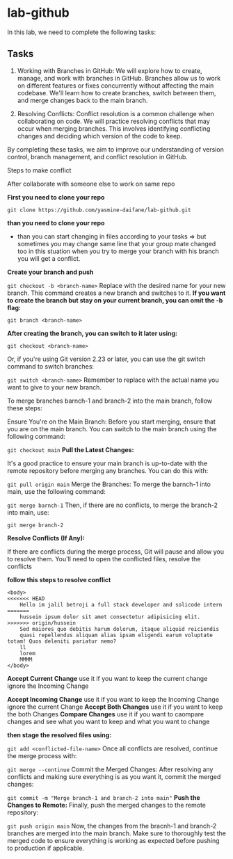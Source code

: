 # lab-github

In this lab, we need to complete the following tasks:

## Tasks

1. Working with Branches in GitHub: We will explore how to create, manage, and work with branches in GitHub. Branches allow us to work on different features or fixes concurrently without affecting the main codebase. We'll learn how to create branches, switch between them, and merge changes back to the main branch.

1. Resolving Conflicts: Conflict resolution is a common challenge when collaborating on code. We will practice resolving conflicts that may occur when merging branches. This involves identifying conflicting changes and deciding which version of the code to keep.

By completing these tasks, we aim to improve our understanding of version control, branch management, and conflict resolution in GitHub.

Steps to make conflict

After collaborate with someone else to work on same repo

**First you need to clone your repo**

`git clone https://github.com/yasmine-daifane/lab-github.git`

**than you need to clone your repo**

- than you can start changing in files according to your tasks => but sometimes you may change same line that your group mate changed too
  in this stuation when you try to merge your branch with his branch you will get a conflict.

**Create your branch and push**

`git checkout -b <branch-name>`
Replace with the desired name for your new branch. This command creates a new branch and switches to it.
**If you want to create the branch but stay on your current branch, you can omit the -b flag:**

`git branch <branch-name>`

**After creating the branch, you can switch to it later using:**

`git checkout <branch-name>`

Or, if you're using Git version 2.23 or later, you can use the git switch command to switch branches:

`git switch <branch-name>`
Remember to replace with the actual name you want to give to your new branch.

To merge branches barnch-1 and branch-2 into the main branch, follow these steps:

Ensure You're on the Main Branch:
Before you start merging, ensure that you are on the main branch. You can switch to the main branch using the following command:

`git checkout main`
**Pull the Latest Changes:**

It's a good practice to ensure your main branch is up-to-date with the remote repository before merging any branches. You can do this with:

`git pull origin main`
Merge the Branches: To merge the barnch-1 into main, use the following command:

`git merge barnch-1`
Then, if there are no conflicts, to merge the branch-2 into main, use:

`git merge branch-2`

**Resolve Conflicts (If Any):**

If there are conflicts during the merge process, Git will pause and allow you to resolve them. You'll need to open the conflicted files, resolve the conflicts

**follow this steps to resolve conflict**

```
<body>
<<<<<<< HEAD
    Hello im jalil betroji a full stack developer and solicode intern
=======
    hussein ipsum dolor sit amet consectetur adipisicing elit.
>>>>>>> origin/hussein
    Sed maiores quo debitis harum dolorum, itaque aliquid reiciendis
    quasi repellendus aliquam alias ipsam eligendi earum voluptate totam! Quos deleniti pariatur nemo?
    ll
    lorem
    MMMM
</body>

```

**Accept Current Change**
use it if you want to keep the current change ignore the Incoming Change

**Accept Incoming Change**
use it if you want to keep the Incoming Change ignore the current Change
**Accept Both Changes**
use it if you want to keep the both Changes
**Compare Changes**
use it if you want to caompare changes and see what you want to keep and what you want to change

**then stage the resolved files using:**

`git add <conflicted-file-name>`
Once all conflicts are resolved, continue the merge process with:

`git merge --continue`
Commit the Merged Changes: After resolving any conflicts and making sure everything is as you want it, commit the merged changes:

`git commit -m "Merge branch-1 and branch-2 into main"`
**Push the Changes to Remote:**
Finally, push the merged changes to the remote repository:

`git push origin main`
Now, the changes from the bracnh-1 and branch-2 branches are merged into the main branch. Make sure to thoroughly test the merged code to ensure everything is working as expected before pushing to production if applicable.

```

```
